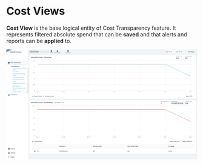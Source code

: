 # Cost Views

**Cost View** is the base logical entity of Cost Transparency feature. It represents filtered absolute spend that can be **saved** and that alerts and reports can be **applied** to.

![Cost View](<../../.gitbook/assets/image (9).png>)
